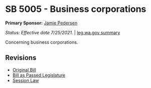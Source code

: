 # SB 5005 - Business corporations
**Primary Sponsor:** [Jamie Pedersen](/person/leg/jamie.pedersen.md)

*Status: Effective date 7/25/2021.* | [leg.wa.gov summary](https://app.leg.wa.gov/billsummary?BillNumber=5005&Year=2021)

Concerning business corporations.

## Revisions
* [Original Bill](1/)
* [Bill as Passed Legislature](1/)
* [Session Law](1/)